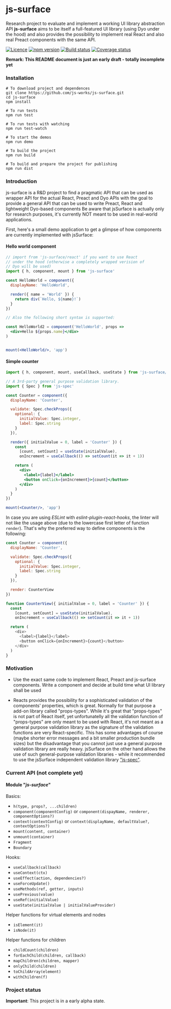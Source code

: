 # js-surface

Research project to evaluate and implement a working UI library abstraction API
**js-surface** aims to be itself a full-featured UI library (using Dyo under the hood)
and also provides the possibility to implement real React and also real Preact
components with the same API.

[![Licence](https://img.shields.io/badge/licence-LGPLv3-blue.svg?style=flat)](https://github.com/js-works/js-spec/blob/master/LICENSE)
[![npm version](https://img.shields.io/npm/v/js-surface.svg?style=flat)](https://www.npmjs.com/package/js-surface)
[![Build status](https://travis-ci.com/js-works/js-surface.svg)](https://travis-ci.org/js-works/js-surface)
[![Coverage status](https://coveralls.io/repos/github/js-works/js-surface/badge.svg?branch=master)](https://coveralls.io/github/js-works/js-surface?branch=master)

**Remark: This README document is just an early draft - totally incomplete yet**

### Installation

```
# To download project and dependences
git clone https://github.com/js-works/js-surface.git
cd js-surface
npm install

# To run tests
npm run test

# To run tests with watching
npm run test-watch

# To start the demos
npm run demo

# To build the project
npm run build

# To build and prepare the project for publishing
npm run dist
```

### Introduction

js-surface is a R&D project to find a pragmatic API that can be used
as wrapper API for the actual React, Preact and Dyo APIs with the goal to 
provide a general API that can be used to write Preact, React and lightweight
Dyo-based components
Be aware that jsSurface is actually only for research purposes, it's currently
NOT meant to be used in real-world applications.

First, here's a small demo application to get a glimpse of how components
are currently implemented with jsSurface:

#### Hello world component

```jsx
// import from 'js-surface/react' if you want to use React
// under the hood (otherwise a completely wrapped verision of
// Dyo will be used)
import { h, component, mount } from 'js-surface'

const HelloWorld = component({
  displayName: 'HelloWorld',

  render({ name = 'World' }) {
    return div(`Hello, ${name}!`)
  }
})

// Also the following short syntax is supported:

const HelloWorld2 = component('HelloWorld', props => 
  <div>Hello ${props.name}</div>
)


mount(<HelloWorld/>, 'app')
```

#### Simple counter

```jsx
import { h, component, mount, useCallback, useState } from 'js-surface/react'

// A 3rd-party general purpose validation library.
import { Spec } from 'js-spec' 

const Counter = component({
  displayName: 'Counter',

  validate: Spec.checkProps({
    optional: {
      initialValue: Spec.integer,
      label: Spec.string
    }
  }),

  render({ initialValue = 0, label = 'Counter' }) {
    const
      [count, setCount] = useState(initialValue),
      onIncrement = useCallback(() => setCount(it => it + 1))

    return (
      <div>
        <label>{label}</label>
        <button onClick={onIncrement}>{count}</button>
      </div>
    )
  }
})

mount(<Counter/>, 'app')
```

In case you are using *ESLint* with *eslint-plugin-react-hooks*, the linter
will not like the usage above (due to the lowercase first letter of function
`render`). That's why the preferred way to define components is the
following:

```javascript
const Counter = component({
  displayName: 'Counter',

  validate: Spec.checkProps({
    optional: {
      initialValue: Spec.integer,
      label: Spec.string
    }
  }),

  render: CounterView
})

function CounterView({ initialValue = 0, label = 'Counter' }) {
  const
    [count, setCount] = useState(initialValue),
    onIncrement = useCallback(() => setCount(it => it + 1))

  return (
    <div>
      <label>{label}</label>
      <button onClick={onIncrement}>{count}</button>
    </div>
  )
}
```

### Motivation

* Use the exact same code to implement React, Preact and js-surface components.
  Write a component and decide at build time what UI library shall be
  used

* Reacts provides the possibility for a sophisticated validation of the
  components' properties, which is great.
  Normally for that purpose a add-on library called "props-types".
  While it's great that "props-types" is not part of React itself, yet
  unfortunatelly all the validation function of "props-types" are only
  meant to be used with React, it's not meant as a general purpose validation
  library as the signature of the validation functions are very React-specific.
  This has some advantages of course (maybe shorter error messages and a bit
  smaller production bundle sizes) but the disadvantage that you cannot just use
  a general purpose validation library are really heavy.
  jsSurface on the other hand allows the use of such general-purpose validation
  libraries - while it recommended to use the jsSurface independent validation
  library ["js-spec"](https://github.com/js-works/js-spec).

### Current API (not complete yet)

#### Module "_js-surface_"

Basics:
* `h(type, props?, ...children)`
* `component(componentConfig)` or `component(dispayName, renderer, componentOptions?)`
* `context(contextConfig)` or `context(displayName, defaultValue?, contextOptions?)`
* `mount(content, container)`
* `unmount(container)`
* `Fragment`
* `Boundary`

Hooks:
* `useCallback(callback)`
* `useContext(ctx)`
* `useEffect(action, dependencies?)`
* `useForceUpdate()`
* `useMethods(ref, getter, inputs)`
* `usePrevious(value)`
* `useRef(initialValue)`
* `useState(initialValue | initialValueProvider)`

Helper functions for virtual elements and nodes
* `isElement(it)`
* `isNode(it)`

Helper functions for children
* `childCount(children)`
* `forEachChild(children, callback)`
* `mapChildren(children, mapper)`
* `onlyChild(children)`
* `toChildArray(element)`
* `withChildren(f)`

### Project status

**Important**: This project is in a early alpha state.
